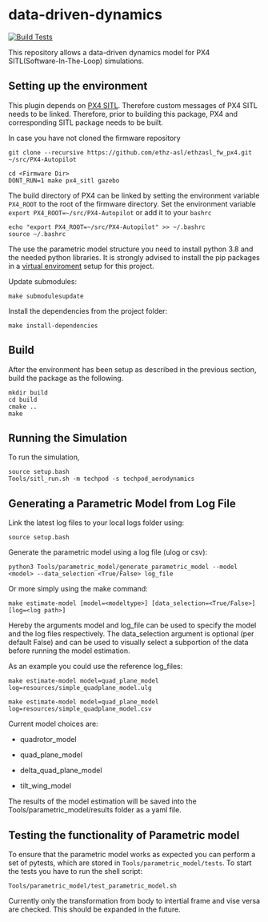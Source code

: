 # data-driven-dynamics

[![Build Tests](https://github.com/Jaeyoung-Lim/data-driven-dynamics/actions/workflows/build_test.yml/badge.svg)](https://github.com/Jaeyoung-Lim/data-driven-dynamics/actions/workflows/build_test.yml)

This repository allows a data-driven dynamics model for PX4 SITL(Software-In-The-Loop) simulations.

## Setting up the environment

This plugin depends on [PX4 SITL](https://github.com/PX4/PX4-SITL_gazebo). Therefore custom messages of PX4 SITL needs to be linked. Therefore, prior to building this package, PX4 and corresponding SITL package needs to be built.

In case you have not cloned the firmware repository

```
git clone --recursive https://github.com/ethz-asl/ethzasl_fw_px4.git ~/src/PX4-Autopilot
```

```
cd <Firmware Dir>
DONT_RUN=1 make px4_sitl gazebo
```

The build directory of PX4 can be linked by setting the environment variable `PX4_ROOT` to the root of the firmware directory. Set the environment variable `export PX4_ROOT=~/src/PX4-Autopilot` or add it to your `bashrc`

```
echo "export PX4_ROOT=~/src/PX4-Autopilot" >> ~/.bashrc
source ~/.bashrc
```

The use the parametric model structure you need to install python 3.8 and the needed python libraries. It is strongly advised to install the pip packages in a [virtual enviroment](https://docs.python.org/3/tutorial/venv.html) setup for this project.

Update submodules:

```
make submodulesupdate
```

Install the dependencies from the project folder:

```
make install-dependencies
```

## Build

After the environment has been setup as described in the previous section, build the package as the following.

```
mkdir build
cd build
cmake ..
make
```

## Running the Simulation

To run the simulation,

```
source setup.bash
Tools/sitl_run.sh -m techpod -s techpod_aerodynamics
```

## Generating a Parametric Model from Log File

Link the latest log files to your local logs folder using:

```
source setup.bash
```

Generate the parametric model using a log file (ulog or csv):

```
python3 Tools/parametric_model/generate_parametric_model --model <model> --data_selection <True/False> log_file
```

Or more simply using the make command:

```
make estimate-model [model=<modeltype>] [data_selection=<True/False>] [log=<log path>]
```

Hereby the arguments model and log_file can be used to specify the model and the log files respectively. The data_selection argument is optional (per default False) and can be used to visually select a subportion of the data before running the model estimation.

As an example you could use the reference log_files:

```
make estimate-model model=quad_plane_model log=resources/simple_quadplane_model.ulg
```

```
make estimate-model model=quad_plane_model log=resources/simple_quadplane_model.csv
```

Current model choices are:

- quadrotor_model

- quad_plane_model

- delta_quad_plane_model

- tilt_wing_model

The results of the model estimation will be saved into the Tools/parametric_model/results folder as a yaml file.

## Testing the functionality of Parametric model

To ensure that the parametric model works as expected you can perform a set of pytests, which are stored in `Tools/parametric_model/tests`. To start the tests you have to run the shell script:

`Tools/parametric_model/test_parametric_model.sh`

Currently only the transformation from body to intertial frame and vise versa are checked. This should be expanded in the future.
